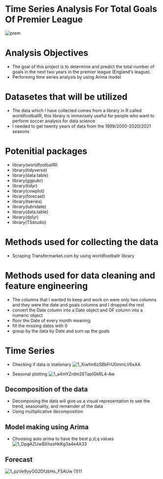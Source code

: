 # Time Series Analysis For Total Goals Of Premier League

![prem](https://user-images.githubusercontent.com/79353291/153533536-5db5166e-06aa-471c-97a8-3302d47a6629.gif)

# Analysis Objectives
* The goal of this project is to determine and predict the total number of goals in the next two years in the premier league (England's league).
* Performing time series analysis by using Arima model

# Datasetes that will be utilized
* The data which I have collected comes from a library in R called worldfootballR, this library is immensely useful for people who want to perform soccer analysis for data science
* I needed to get twenty years of data from the 1999/2000-2020/2021 seasons

# Potenitial packages
* library(worldfootballR)
* library(tidyverse)
* library(data.table)
* library(ggpubr)
* library(tidyr)
* library(cowplot)
* library(forecast)
* library(tseries)
* library(lubridate)
* library(data.table)
* library(dplyr)
* library(TSstudio)

# Methods used for collecting the data
* Scraping Transfermarket.com by using worldfootballr library

# Methods used for data cleaning and feature engineering
* The columns that I wanted to keep and work on were only two columns and they were the date and goals columns and I dropped the rest
* convert the Date column into a Date object and GF column into a numeric object
* floor the Date of every month meaning
* fill the missing dates with 0
* group by the data by Date and sum up the goals

# Time Series
* Checking if data is stationary
![1_Xiwfm6zSBbFrU0mmLV6xAA](https://user-images.githubusercontent.com/79353291/153534841-75d3da0d-9664-436a-a562-c7b8c606438e.jpeg)

* Seasonal plotting
![1_a4mYZrdm26TapIGkRL4-Aw](https://user-images.githubusercontent.com/79353291/153534940-b94dcf18-7078-4a9c-85a3-df32c84370f7.png)

## Decomposition of the data
* Decomposing the data will give us a visual representation to see the trend, seasonality, and remainder of the data
* Using multiplicative decomposition

## Model making using Arima
* Choosing auto arima to have the best p,d,q values
![1_DpgAZUwBXhssHkKg3a4e4A33](https://user-images.githubusercontent.com/79353291/153535429-704f2458-4c2b-4d05-aaf3-713158d8b99b.png)


## Forecast
![1_pzVe9yyGG2DfzbHs_F5AUw (1)11](https://user-images.githubusercontent.com/79353291/153535453-0dc8fd61-79fd-4250-b3bd-886ddcb0e4a9.png)

